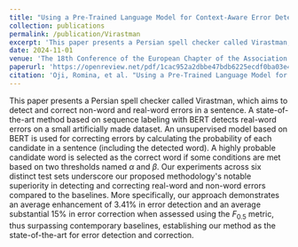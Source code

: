 ```yaml
---
title: "Using a Pre-Trained Language Model for Context-Aware Error Detection and Correction in Persian language"
collection: publications
permalink: /publication/Virastman
excerpt: 'This paper presents a Persian spell checker called Virastman, which aims to detect and correct non-word and real-word errors in a sentence. A state-of-the-art method based on sequence labeling with BERT detects real-word errors on a small artificially made dataset. An unsupervised model based on BERT is used for correcting errors by calculating the probability of each candidate in a sentence (including the detected word). A highly probable candidate word is selected as the correct word if some conditions are met based on two  thresholds named $\alpha$ and $\beta$. Our experiments across six distinct test sets underscore our proposed methodology's notable superiority in detecting and correcting real-word and non-word errors compared to the baselines. More specifically, our approach demonstrates an average enhancement of 3.41% in error detection and an average substantial 15\% in error correction when assessed using the $F_{0.5}$ metric, thus surpassing contemporary baselines, establishing our method as the state-of-the-art for error detection and correction.'
date: 2024-11-01
venue: 'The 18th Conference of the European Chapter of the Association for Computational Linguistics'
paperurl: 'https://openreview.net/pdf/1cac952a2dbbe47bdb6225ecdf0ba03e472bc1c0.pdf'
citation: 'Oji, Romina, et al. "Using a Pre-Trained Language Model for Context-Aware Error Detection and Correction in Persian language"'
---
```

This paper presents a Persian spell checker called Virastman, which aims to detect and correct non-word and real-word errors in a sentence. A state-of-the-art method based on sequence labeling with BERT detects real-word errors on a small artificially made dataset. An unsupervised model based on BERT is used for correcting errors by calculating the probability of each candidate in a sentence (including the detected word). A highly probable candidate word is selected as the correct word if some conditions are met based on two  thresholds named $\alpha$ and $\beta$. Our experiments across six distinct test sets underscore our proposed methodology's notable superiority in detecting and correcting real-word and non-word errors compared to the baselines. More specifically, our approach demonstrates an average enhancement of 3.41\% in error detection and an average substantial 15\% in error correction when assessed using the $F_{0.5}$ metric, thus surpassing contemporary baselines, establishing our method as the state-of-the-art for error detection and correction.